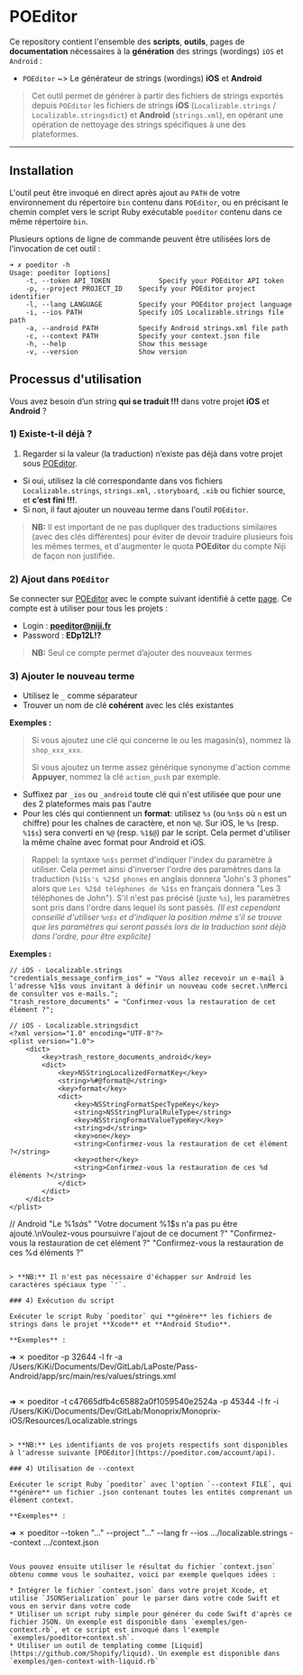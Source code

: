 # POEditor

Ce repository contient l'ensemble des **scripts**, **outils**, pages de **documentation** nécessaires à la **génération** des strings (wordings) `iOS` et `Android` :

* `POEditor` ~> Le générateur de strings (wordings) **iOS** et **Android**

> Cet outil permet de générer à partir des fichiers de strings exportés depuis `POEditor` les fichiers de strings **iOS** (`Localizable.strings` / `Localizable.stringsdict`) et **Android** (`strings.xml`), en opérant une opération de nettoyage des strings spécifiques à une des plateformes.

---

## Installation

L'outil peut être invoqué en direct après ajout au `PATH` de votre environnement du répertoire `bin` contenu dans `POEditor`, ou en précisant le chemin complet vers le script Ruby exécutable `poeditor` contenu dans ce même répertoire `bin`.

Plusieurs options de ligne de commande peuvent être utilisées lors de l'invocation de cet outil :

```
➜ ✗ poeditor -h
Usage: poeditor [options]
    -t, --token API_TOKEN            Specify your POEditor API token
    -p, --project PROJECT_ID    Specify your POEditor project identifier
    -l, --lang LANGUAGE         Specify your POEditor project language
    -i, --ios PATH              Specify iOS Localizable.strings file path
    -a, --android PATH          Specify Android strings.xml file path
    -c, --context PATH          Specify your context.json file
    -h, --help                  Show this message
    -v, --version               Show version
```

## Processus d'utilisation

Vous avez besoin d’un string **qui se traduit !!!** dans votre projet **iOS** et **Android** ?

### 1) Existe-t-il déjà ?

1) Regarder si la valeur (la traduction) n’existe pas déjà dans votre projet sous [POEditor](https://poeditor.com).

* Si oui, utilisez la clé correspondante dans vos fichiers `Localizable.strings`,  `strings.xml`, `.storyboard`, `.xib` ou fichier source, et **c’est fini !!!**.
* Si non, il faut ajouter un nouveau terme dans l'outil `POEditor`.

> **NB:** Il est important de ne pas dupliquer des traductions similaires (avec des clés différentes) pour éviter de devoir traduire plusieurs fois les mêmes termes, et d'augmenter le quota **POEditor** du compte Niji de façon non justifiée.

### 2) Ajout dans `POEditor`

Se connecter sur [POEditor](https://poeditor.com) avec le compte suivant identifié à cette [page](http://redmine-niji/redmine/projects/niji-outils-transverses/wiki/Poeditor_compte). Ce compte est à utiliser pour tous les projets :

* Login : **poeditor@niji.fr**
* Password : **EDp12L!?**

> **NB:** Seul ce compte permet d’ajouter des nouveaux termes

### 3) Ajouter le nouveau terme

* Utilisez le `_` comme séparateur
* Trouver un nom de clé **cohérent** avec les clés existantes

**Exemples :**
>
> Si vous ajoutez une clé qui concerne le ou les magasin(s), nommez là
> `shop_xxx_xxx`.
>
> Si vous ajoutez un terme assez générique synonyme d'action comme **Appuyer**, nommez la clé `action_push` par exemple.

* Suffixez par `_ios` ou `_android` toute clé qui n'est utilisée que pour une des 2 plateformes mais pas l'autre
* Pour les clés qui contiennent un **format**: utilisez `%s` (ou `%n$s` où `n` est un chiffre) pour les chaînes de caractère, et non `%@`. Sur iOS, le `%s` (resp. `%1$s`) sera converti en `%@` (resp. `%1$@`) par le script. Cela permet d'utiliser la même chaîne avec format pour Android et iOS.

> Rappel: la syntaxe `%n$s` permet d'indiquer l'index du paramètre à utiliser. Cela permet ainsi d'inverser l'ordre des paramètres dans la traduction (`%1$s's %2$d phones` en anglais donnera "John's 3 phones" alors que `Les %2$d téléphones de %1$s` en français donnera "Les 3 téléphones de John"). S'il n'est pas précisé (juste `%s`), les paramètres sont pris dans l'ordre dans lequel ils sont passés. _(Il est cependant conseillé d'utiliser `%n$s` et d'indiquer la position même s'il se trouve que les paramètres qui seront passés lors de la traduction sont déjà dans l'ordre, pour être explicite)_

**Exemples :**

```
// iOS - Localizable.strings
"credentials_message_confirm_ios" = "Vous allez recevoir un e-mail à l'adresse %1$s vous invitant à définir un nouveau code secret.\nMerci de consulter vos e-mails.";
"trash_restore_documents" = "Confirmez-vous la restauration de cet élément ?";
```

```
// iOS - Localizable.stringsdict
<?xml version="1.0" encoding="UTF-8"?>
<plist version="1.0">
    <dict>
        <key>trash_restore_documents_android</key>
        <dict>
            <key>NSStringLocalizedFormatKey</key>
            <string>%#@format@</string>
            <key>format</key>
            <dict>
                <key>NSStringFormatSpecTypeKey</key>
                <string>NSStringPluralRuleType</string>
                <key>NSStringFormatValueTypeKey</key>
                <string>d</string>
                <key>one</key>
                <string>Confirmez-vous la restauration de cet élément ?</string>
                <key>other</key>
                <string>Confirmez-vous la restauration de ces %d éléments ?</string>
            </dict>
        </dict>
    </dict>
</plist>
```

// Android
<string name="documents_add_date_android">"Le %1$s à %2$s"</string>
<string name="home_upload_again_confirmation_document_android">"Votre document %1$s n'a pas pu être ajouté.\nVoulez-vous poursuivre l'ajout de ce document ?"</string>
<plurals name="trash_restore_documents">
    <item quantity="one">"Confirmez-vous la restauration de cet élément ?"</item>
    <item quantity="other">"Confirmez-vous la restauration de ces %d éléments ?"</item>
</plurals>
```

> **NB:** Il n'est pas nécessaire d'échapper sur Android les caractères spéciaux type `'`.

### 4) Exécution du script

Exécuter le script Ruby `poeditor` qui **génère** les fichiers de strings dans le projet **Xcode** et **Android Studio**.

**Exemples** :

```
➜ ✗ poeditor -p 32644 -l fr -a /Users/KiKi/Documents/Dev/GitLab/LaPoste/Pass-Android/app/src/main/res/values/strings.xml
```

```
➜ ✗ poeditor -t c47665dfb4c65882a0f1059540e2524a -p 45344 -l fr -i /Users/KiKi/Documents/Dev/GitLab/Monoprix/Monoprix-iOS/Resources/Localizable.strings
```

> **NB:** Les identifiants de vos projets respectifs sont disponibles à l'adresse suivante [POEditor](https://poeditor.com/account/api).

### 4) Utilisation de --context

Exécuter le script Ruby `poeditor` avec l'option `--context FILE`, qui **génère** un fichier .json contenant toutes les entités comprenant un élément context.

**Exemples** :

```
➜ ✗ poeditor --token "..." --project "..." --lang fr --ios .../localizable.strings --context .../context.json
```

Vous pouvez ensuite utiliser le résultat du fichier `context.json` obtenu comme vous le souhaitez, voici par exemple quelques idées :

* Intégrer le fichier `context.json` dans votre projet Xcode, et utilise `JSONSerialization` pour le parser dans votre code Swift et vous en servir dans votre code
* Utiliser un script ruby simple pour générer du code Swift d'après ce fichier JSON. Un exemple est disponible dans `exemples/gen-context.rb`, et ce script est invoqué dans l'exemple `exemples/poeditor+context.sh`.
* Utiliser un outil de templating comme [Liquid](https://github.com/Shopify/liquid). Un exemple est disponible dans `exemples/gen-context-with-liquid.rb`
